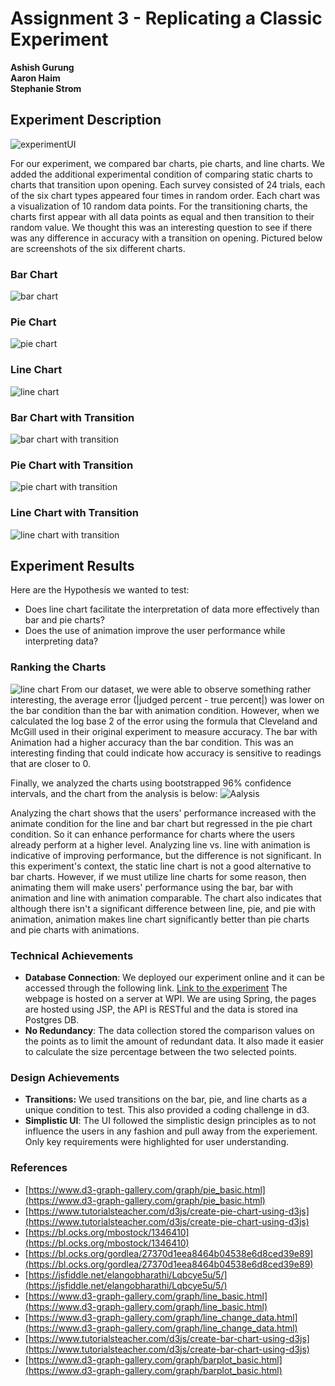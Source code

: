 Assignment 3 - Replicating a Classic Experiment  
===

**Ashish Gurung<br>
Aaron Haim<br>
Stephanie Strom<br>**

Experiment Description
---

![experimentUI](img/expermintUI.png)

For our experiment, we compared bar charts, pie charts, and line charts. We added the additional experimental condition of comparing static charts to charts that transition upon opening. Each survey consisted of 24 trials, each of the six chart types appeared four times in random order. Each chart was a visualization of 10 random data points. For the transitioning charts, the charts first appear with all data points as equal and then transition to their random value. We thought this was an interesting question to see if there was any difference in accuracy with a transition on opening. Pictured below are screenshots of the six different charts.

### Bar Chart
![bar chart](img/bar.png)
### Pie Chart
![pie chart](img/pie.png)
### Line Chart
![line chart](img/line.png)
### Bar Chart with Transition
![bar chart with transition](img/bar_ani.png)
### Pie Chart with Transition
![pie chart with transition](img/pie_ani.png)
### Line Chart with Transition
![line chart with transition](img/line_ani.png)

Experiment Results
---
 Here are the Hypothesis we wanted to test:
  * Does line chart facilitate the interpretation of data more effectively than bar and pie charts?
  * Does the use of animation improve the user performance while interpreting data?

### Ranking the Charts
![line chart](img/line.png)
From our dataset, we were able to observe something rather interesting, the average error (|judged percent - true percent|) was lower on the bar condition than the bar with animation condition. However, when we calculated the log base 2 of the error using the formula that Cleveland and McGill used in their original experiment to measure accuracy. The bar with Animation had a higher accuracy than the bar condition. This was an interesting finding that could indicate how accuracy is sensitive to readings that are closer to 0. 

Finally, we analyzed the charts using bootstrapped 96\% confidence intervals, and the chart from the analysis is below:
![Aalysis](img/confidenceintervals.png)


Analyzing the chart shows that the users' performance increased with the animate condition for the line and bar chart but regressed in the pie chart condition. So it can enhance performance for charts where the users already perform at a higher level. Analyzing line vs. line with animation is indicative of improving performance, but the difference is not significant. In this experiment's context, the static line chart is not a good alternative to bar charts. However, if we must utilize line charts for some reason, then animating them will make users' performance using the bar, bar with animation and line with animation comparable. The chart also indicates that although there isn't a significant difference between line, pie, and pie with animation, animation makes line chart significantly better than pie charts and pie charts with animations.


### Technical Achievements
- **Database Connection**: We deployed our experiment online and it can be accessed through the following link.
[Link to the experiment](https://internal.assistments.org/LiveChart/experimentindex)
The webpage is hosted on a server at WPI. 
We are using Spring, the pages are hosted using JSP, the API is RESTful and the data is stored ina Postgres DB.
- **No Redundancy**: The data collection stored the comparison values on the points as to limit the amount of redundant data. It also made it easier to calculate the size percentage between the two selected points.


### Design Achievements
- **Transitions:** We used transitions on the bar, pie, and line charts as a unique condition to test. This also provided a coding challenge in d3.
- **Simplistic UI**: The UI followed the simplistic design principles as to not influence the users in any fashion and pull away from the experiement. Only key requirements were highlighted for user understanding.

### References
- [https://www.d3-graph-gallery.com/graph/pie_basic.html](https://www.d3-graph-gallery.com/graph/pie_basic.html)
- [https://www.tutorialsteacher.com/d3js/create-pie-chart-using-d3js](https://www.tutorialsteacher.com/d3js/create-pie-chart-using-d3js)
- [https://bl.ocks.org/mbostock/1346410](https://bl.ocks.org/mbostock/1346410)
- [https://bl.ocks.org/gordlea/27370d1eea8464b04538e6d8ced39e89](https://bl.ocks.org/gordlea/27370d1eea8464b04538e6d8ced39e89)
- [https://jsfiddle.net/elangobharathi/Lqbcye5u/5/](https://jsfiddle.net/elangobharathi/Lqbcye5u/5/)
- [https://www.d3-graph-gallery.com/graph/line_basic.html](https://www.d3-graph-gallery.com/graph/line_basic.html)
- [https://www.d3-graph-gallery.com/graph/line_change_data.html](https://www.d3-graph-gallery.com/graph/line_change_data.html)
- [https://www.tutorialsteacher.com/d3js/create-bar-chart-using-d3js](https://www.tutorialsteacher.com/d3js/create-bar-chart-using-d3js)
- [https://www.d3-graph-gallery.com/graph/barplot_basic.html](https://www.d3-graph-gallery.com/graph/barplot_basic.html)
